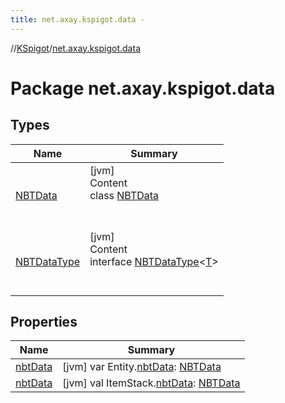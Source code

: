 ```yaml
---
title: net.axay.kspigot.data -
---
```

//[KSpigot](../index.md)/[net.axay.kspigot.data](index.md)



# Package net.axay.kspigot.data  


## Types  
  
|  Name|  Summary| 
|---|---|
| [NBTData](-n-b-t-data/index.md)| [jvm]  <br>Content  <br>class [NBTData](-n-b-t-data/index.md)  <br><br><br>
| [NBTDataType](-n-b-t-data-type/index.md)| [jvm]  <br>Content  <br>interface [NBTDataType](-n-b-t-data-type/index.md)<[T](-n-b-t-data-type/index.md)>  <br><br><br>


## Properties  
  
|  Name|  Summary| 
|---|---|
| [nbtData](index.md#net.axay.kspigot.data//nbtData/org.bukkit.entity.Entity#/PointingToDeclaration/)|  [jvm] var Entity.[nbtData](index.md#net.axay.kspigot.data//nbtData/org.bukkit.entity.Entity#/PointingToDeclaration/): [NBTData](-n-b-t-data/index.md)   <br>
| [nbtData](index.md#net.axay.kspigot.data//nbtData/org.bukkit.inventory.ItemStack#/PointingToDeclaration/)|  [jvm] val ItemStack.[nbtData](index.md#net.axay.kspigot.data//nbtData/org.bukkit.inventory.ItemStack#/PointingToDeclaration/): [NBTData](-n-b-t-data/index.md)   <br>

